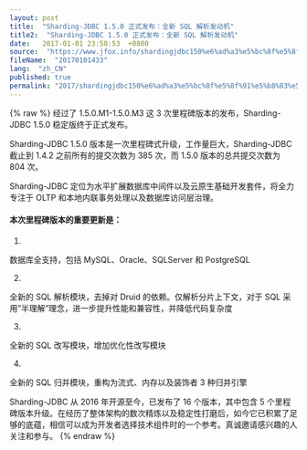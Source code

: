```yaml
---
layout: post
title:  "Sharding-JDBC 1.5.0 正式发布：全新 SQL 解析发动机"
title2:  "Sharding-JDBC 1.5.0 正式发布：全新 SQL 解析发动机"
date:   2017-01-01 23:58:53  +0800
source:  "https://www.jfox.info/shardingjdbc150%e6%ad%a3%e5%bc%8f%e5%8f%91%e5%b8%83%e5%85%a8%e6%96%b0sql%e8%a7%a3%e6%9e%90%e5%8f%91%e5%8a%a8%e6%9c%ba.html"
fileName:  "20170101433"
lang:  "zh_CN"
published: true
permalink: "2017/shardingjdbc150%e6%ad%a3%e5%bc%8f%e5%8f%91%e5%b8%83%e5%85%a8%e6%96%b0sql%e8%a7%a3%e6%9e%90%e5%8f%91%e5%8a%a8%e6%9c%ba.html"
---
```

{% raw %}
经过了 1.5.0.M1-1.5.0.M3 这 3 次里程碑版本的发布，Sharding-JDBC 1.5.0 稳定版终于正式发布。 

Sharding-JDBC 1.5.0 版本是一次里程碑式升级，工作量巨大，Sharding-JDBC 截止到 1.4.2 之前所有的提交次数为 385 次，而 1.5.0 版本的总共提交次数为 804 次。

Sharding-JDBC 定位为水平扩展数据库中间件以及云原生基础开发套件，将全力专注于 OLTP 和本地内联事务处理以及数据库访问层治理。

#### 本次里程碑版本的重要更新是：

1. 
数据库全支持，包括 MySQL、Oracle、SQLServer 和 PostgreSQL 

2. 
全新的 SQL 解析模块，去掉对 Druid 的依赖。仅解析分片上下文，对于 SQL 采用”半理解”理念，进一步提升性能和兼容性，并降低代码复杂度 

3. 
全新的 SQL 改写模块，增加优化性改写模块 

4. 
全新的 SQL 归并模块，重构为流式、内存以及装饰者 3 种归并引擎 

Sharding-JDBC 从 2016 年开源至今，已发布了 16 个版本，其中包含 5 个里程碑版本升级。在经历了整体架构的数次精炼以及稳定性打磨后，如今它已积累了足够的底蕴，相信可以成为开发者选择技术组件时的一个参考。真诚邀请感兴趣的人关注和参与。
{% endraw %}
